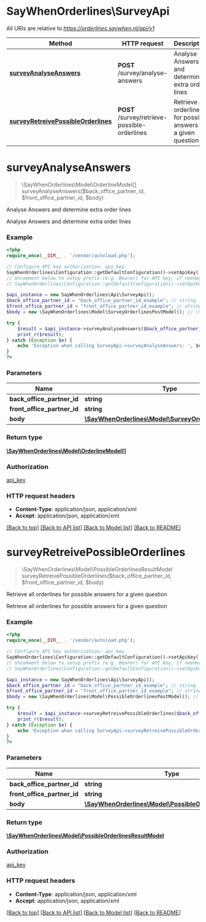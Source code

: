 # SayWhenOrderlines\SurveyApi

All URIs are relative to *https://orderlines.saywhen.nl/api/v1*

Method | HTTP request | Description
------------- | ------------- | -------------
[**surveyAnalyseAnswers**](SurveyApi.md#surveyAnalyseAnswers) | **POST** /survey/analyse-answers | Analyse Answers and determine extra order lines
[**surveyRetreivePossibleOrderlines**](SurveyApi.md#surveyRetreivePossibleOrderlines) | **POST** /survey/retrieve-possible-orderlines | Retrieve all orderlines for possible answers for a given question


# **surveyAnalyseAnswers**
> \SayWhenOrderlines\Model\OrderlineModel[] surveyAnalyseAnswers($back_office_partner_id, $front_office_partner_id, $body)

Analyse Answers and determine extra order lines

Analyse Answers and determine extra order lines

### Example
```php
<?php
require_once(__DIR__ . '/vendor/autoload.php');

// Configure API key authorization: api_key
SayWhenOrderlines\Configuration::getDefaultConfiguration()->setApiKey('ApiKey', 'YOUR_API_KEY');
// Uncomment below to setup prefix (e.g. Bearer) for API key, if needed
// SayWhenOrderlines\Configuration::getDefaultConfiguration()->setApiKeyPrefix('ApiKey', 'Bearer');

$api_instance = new SayWhenOrderlines\Api\SurveyApi();
$back_office_partner_id = "back_office_partner_id_example"; // string | BackOffice Partner ID
$front_office_partner_id = "front_office_partner_id_example"; // string | FrontOffice Partner ID
$body = new \SayWhenOrderlines\Model\SurveyOrderlinesPostModel(); // \SayWhenOrderlines\Model\SurveyOrderlinesPostModel | SurveyOrderlinesPostModel

try {
    $result = $api_instance->surveyAnalyseAnswers($back_office_partner_id, $front_office_partner_id, $body);
    print_r($result);
} catch (Exception $e) {
    echo 'Exception when calling SurveyApi->surveyAnalyseAnswers: ', $e->getMessage(), PHP_EOL;
}
?>
```

### Parameters

Name | Type | Description  | Notes
------------- | ------------- | ------------- | -------------
 **back_office_partner_id** | **string**| BackOffice Partner ID |
 **front_office_partner_id** | **string**| FrontOffice Partner ID |
 **body** | [**\SayWhenOrderlines\Model\SurveyOrderlinesPostModel**](../Model/\SayWhenOrderlines\Model\SurveyOrderlinesPostModel.md)| SurveyOrderlinesPostModel |

### Return type

[**\SayWhenOrderlines\Model\OrderlineModel[]**](../Model/OrderlineModel.md)

### Authorization

[api_key](../../README.md#api_key)

### HTTP request headers

 - **Content-Type**: application/json, application/xml
 - **Accept**: application/json, application/xml

[[Back to top]](#) [[Back to API list]](../../README.md#documentation-for-api-endpoints) [[Back to Model list]](../../README.md#documentation-for-models) [[Back to README]](../../README.md)

# **surveyRetreivePossibleOrderlines**
> \SayWhenOrderlines\Model\PossibleOrderlinesResultModel surveyRetreivePossibleOrderlines($back_office_partner_id, $front_office_partner_id, $body)

Retrieve all orderlines for possible answers for a given question

Retrieve all orderlines for possible answers for a given question

### Example
```php
<?php
require_once(__DIR__ . '/vendor/autoload.php');

// Configure API key authorization: api_key
SayWhenOrderlines\Configuration::getDefaultConfiguration()->setApiKey('ApiKey', 'YOUR_API_KEY');
// Uncomment below to setup prefix (e.g. Bearer) for API key, if needed
// SayWhenOrderlines\Configuration::getDefaultConfiguration()->setApiKeyPrefix('ApiKey', 'Bearer');

$api_instance = new SayWhenOrderlines\Api\SurveyApi();
$back_office_partner_id = "back_office_partner_id_example"; // string | BackOffice Partner ID
$front_office_partner_id = "front_office_partner_id_example"; // string | FrontOffice Partner ID
$body = new \SayWhenOrderlines\Model\PossibleOrderlinesPostModel(); // \SayWhenOrderlines\Model\PossibleOrderlinesPostModel | PossibleOrderlinesPostModel

try {
    $result = $api_instance->surveyRetreivePossibleOrderlines($back_office_partner_id, $front_office_partner_id, $body);
    print_r($result);
} catch (Exception $e) {
    echo 'Exception when calling SurveyApi->surveyRetreivePossibleOrderlines: ', $e->getMessage(), PHP_EOL;
}
?>
```

### Parameters

Name | Type | Description  | Notes
------------- | ------------- | ------------- | -------------
 **back_office_partner_id** | **string**| BackOffice Partner ID |
 **front_office_partner_id** | **string**| FrontOffice Partner ID |
 **body** | [**\SayWhenOrderlines\Model\PossibleOrderlinesPostModel**](../Model/\SayWhenOrderlines\Model\PossibleOrderlinesPostModel.md)| PossibleOrderlinesPostModel |

### Return type

[**\SayWhenOrderlines\Model\PossibleOrderlinesResultModel**](../Model/PossibleOrderlinesResultModel.md)

### Authorization

[api_key](../../README.md#api_key)

### HTTP request headers

 - **Content-Type**: application/json, application/xml
 - **Accept**: application/json, application/xml

[[Back to top]](#) [[Back to API list]](../../README.md#documentation-for-api-endpoints) [[Back to Model list]](../../README.md#documentation-for-models) [[Back to README]](../../README.md)

